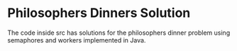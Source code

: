 # Philosophers Dinners Solution

The code inside src has solutions for the philosophers dinner problem using semaphores and workers implemented in Java.
